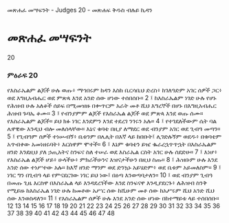 ﻿
 መጽሐፈ መሣፍንት - Judges 20 - መጽሐፍ ቅዱስ ብሉይ ኪዳን
# መጽሐፈ መሣፍንት
20
### ምዕራፍ 20
የእስራኤልም ልጆች ሁሉ ወጡ፥ ማኅበሩም ከዳን እስከ ቤርሳቤህ ድረስ፥ ከገለዓድም አገር ሰዎች ጋር፥ ወደ እግዚአብሔር ወደ ምጽጳ እንደ አንድ ሰው ሆነው ተሰበሰቡ።
2 ፤ ከእስራኤልም ነገድ ሁሉ የሆኑ የሕዝብ ሁሉ አለቆች ሰይፍ በሚመዝዙ በቍጥርም አራት መቶ ሺህ እግረኞች በሆኑ በእግዚአብሔር ሕዝብ ጉባኤ ቆሙ።
3 ፤ የብንያምም ልጆች የእስራኤል ልጆች ወደ ምጽጳ እንደ ወጡ ሰሙ። የእስራኤልም ልጆች። ይህ ክፉ ነገር እንደምን እንደ ተደረገ ንገሩን አሉ።
4 ፤ የተገደለችውም ሴት ባል ሌዋዊው እንዲህ ብሎ መለሰላቸው። እኔና ቁባቴ በዚያ ለማደር ወደ ብንያም አገር ወደ ጊብዓ መጣን።
5 ፤ የጊብዓም ሰዎች ተነሡብኝ፥ ቤቱንም በሌሊት በእኛ ላይ ከበቡት፤ ሊገድሉኝም ወደዱ፥ በቁባቴም አጥብቀው አመነዘሩባት፥ እርስዋም ሞተች።
6 ፤ እኔም ቁባቴን ይዤ ቈራረኋጥጥኋት በእስራኤልም ዘንድ እንደዚህ ያለ ኃጢአትና ስንፍና ስለ ተሠራ ወደ እስራኤል ርስት አገር ሁሉ ሰደድሁ።
7 ፤ እነሆ፥ የእስራኤል ልጆች ሆይ፥ ሁላችሁ፥ ምክራችሁንና እዝናታችሁን በዚህ ስጡ።
8 ፤ ሕዝቡም ሁሉ እንደ አንድ ሰው ተነሥተው አሉ። ከእኛ ዘንድ ማንም ወደ ድንኳኑ አይሄድም፥ ወደ ቤቱም አይመለስም።
9 ፤ ነገር ግን በጊብዓ ላይ የምናደርገው ነገር ይህ ነው፤ በዕጣ እንወጣባታለን።
10 ፤ ወደ ብንያም ጊብዓ በመጡ ጊዜ እርስዋ በእስራኤል ላይ እንዳደረገችው እንደ ስንፍናዋ እንዲያደርጉ፥ ለሕዝብ ስንቅ የሚይዙ ከእስራኤል ነገድ ሁሉ ከመቶው አሥር ሰው ከሺሁም መቶ ሰው ከአሥሩም ሺህ አንድ ሺህ ሰው እንወስዳለን።
11 ፤ የእስራኤልም ሰዎች ሁሉ እንደ አንድ ሰው ሆነው በከተማይቱ ላይ ተሰበሰቡ።
12 
13 
14 
15 
16 
17 
18 
19 
20 
21 
22 
23 
24 
25 
26 
27 
28 
29 
30 
31 
32 
33 
34 
35 
36 
37 
38 
39 
40 
41 
42 
43 
44 
45 
46 
47 
48 
